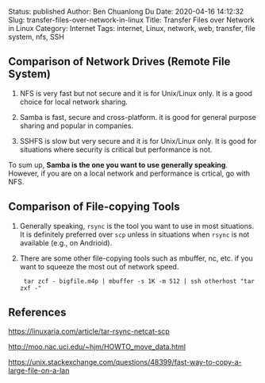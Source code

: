 Status: published
Author: Ben Chuanlong Du
Date: 2020-04-16 14:12:32
Slug: transfer-files-over-network-in-linux
Title: Transfer Files over Network in Linux
Category: Internet
Tags: internet, Linux, network, web, transfer, file system, nfs, SSH


## Comparison of Network Drives (Remote File System)

1. NFS is very fast but not secure and it is for Unix/Linux only. 
    It is a good choice for local network sharing.

2. Samba is fast, secure and cross-platform. 
    it is good for general purpose sharing and popular in companies.

3. SSHFS is slow but very secure and it is for Unix/Linux only. 
    It is good for situations where security is critical but performance is not.

To sum up,
**Samba is the one you want to use generally speaking**.
However,
if you are on a local network and performance is crtical, 
go with NFS.

## Comparison of File-copying Tools

1. Generally speaking, 
    `rsync` is the tool you want to use in most situations. 
    It is definitely preferred over `scp` 
    unless in situations when `rsync` is not available (e.g., on Andrioid).

2. There are some other file-copying tools such as mbuffer, nc, etc. 
    if you want to squeeze the most out of network speed.

        tar zcf - bigfile.m4p | mbuffer -s 1K -m 512 | ssh otherhost "tar zxf -"

## References

https://linuxaria.com/article/tar-rsync-netcat-scp

http://moo.nac.uci.edu/~hjm/HOWTO_move_data.html

https://unix.stackexchange.com/questions/48399/fast-way-to-copy-a-large-file-on-a-lan
